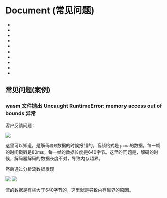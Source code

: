 # Document (常见问题)
-
-
-
-
-
-
-
-
-
-
<Rice/>

## 常见问题(案例)


###  wasm 文件抛出 Uncaught RuntimeError: memory access out of bounds 异常

客户反馈问题：

<img src="/public/img/doc-demo/1.png">

这里可以知道，是解码`音频`数据的时候报错的。音频格式是 `pcma`的数据，每一帧的时间戳戳是80ms，每一帧的数据长度是640字节。这里的问题是，解码的时候，解码器解码的数据长度不对，导致内存越界。

然后通过分析流数据发现

<img src="/public/img/doc-demo/2.jpg">


<img src="/public/img/doc-demo/3.jpg">

流的数据是有些大于640字节的，这里就是导致内存越界的原因。






